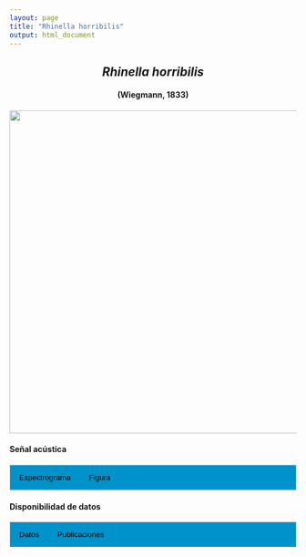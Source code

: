 ```yaml
---
layout: page
title: "Rhinella horribilis"
output: html_document
---
```


<style>
/* Simplified CSS for tabs */
.tab {
  overflow: hidden;
  border: 1px solid #ccc;
  background-color: #0092ca;
}
.tab button {
  background-color: inherit;
  float: left;
  border: none;
  cursor: pointer;
  padding: 14px 16px;
  transition: background-color 0.3s;
}
.tab button:hover {
  background-color: #ddd;
}
.tab button.active {
  background-color: #ccc;
}
.tabcontent {
  display: none;
  padding: 6px 12px;
  border: 1px solid #ccc;
  border-top: none;
}
.audio-container {
  margin-bottom: 10px;
}
body h1 {
  display: none;
}
</style>

<script>
function openTab(evt, tabName) {
  document.querySelectorAll('.tabcontent').forEach(tab => tab.style.display = "none");
  document.querySelectorAll('.tablinks').forEach(link => link.classList.remove('active'));
  document.getElementById(tabName).style.display = "block";
  evt.currentTarget.classList.add('active');
}
</script>

<!-- Species presentation -->
<div style="text-align: center;">
  <h2><i>Rhinella horribilis</i></h2>
  <h4>(Wiegmann, 1833)</h4>
  <img src="{{ site.baseurl }}/images/especie_Rhinella_horribilis.png" style="width:15cm;">
</div>

#### Señal acústica

<!-- Tabs section -->
<div class="tab">
  <button class="tablinks" onclick="openTab(event, 'Espectro')">Espectrograma</button>
  <button class="tablinks" onclick="openTab(event, 'fig')">Figura</button>
</div>

<!-- Seccion Espectrograma -->
<div id="Espectro" class="tabcontent" style="text-align: center;">
  <video width="100%" height="auto" controls>
    <source src="{{ site.baseurl }}/Espectrograms/dyna_Rhinella_horribilis.mp4" type="video/mp4">
    Tu navegador no soporta el elemento de video.
  </video>
</div>

<!-- Seccion Figura -->
<div id="fig" class="tabcontent" style="text-align: center;">
  <img src="{{ site.baseurl }}/images/spec_Rhinella_horribilis.png" style="width:15cm;">
</div>

#### Disponibilidad de datos

<!-- Tabs section -->
<div class="tab">
  <button class="tablinks" onclick="openTab(event, 'dat')">Datos</button>
  <button class="tablinks" onclick="openTab(event, 'pubs')">Publicaciones</button>
</div>

<!-- Seccion Datos -->
<div id="dat" class="tabcontent">

  <p><strong>Disponibles en CSA-IAVH</strong></p>
  <p><a href="http://colecciones.humboldt.org.co/rec/sonidos/IAvH-CSA-34493/IAvH-CSA-34493.wav" target="_blank">IAVH-CSA-34493</a></p>
  <p><a href="http://colecciones.humboldt.org.co/rec/sonidos/IAvH-CSA-34494/IAvH-CSA-34494.wav" target="_blank">IAVH-CSA-34494</a></p>
  <p><a href="http://colecciones.humboldt.org.co/rec/sonidos/IAvH-CSA-34495/IAvH-CSA-34495.wav" target="_blank">IAVH-CSA-34495</a></p>
  <p><a href="http://colecciones.humboldt.org.co/rec/sonidos/IAvH-CSA-34496/IAvH-CSA-34496.wav" target="_blank">IAVH-CSA-34496</a></p>
  <p><a href="http://colecciones.humboldt.org.co/rec/sonidos/IAvH-CSA-34497/IAvH-CSA-34497.wav" target="_blank">IAVH-CSA-34497</a></p>
  <p><a href="http://colecciones.humboldt.org.co/rec/sonidos/IAvH-CSA-34498/IAvH-CSA-34498.wav" target="_blank">IAVH-CSA-34498</a></p>
  <p><a href="http://colecciones.humboldt.org.co/rec/sonidos/IAvH-CSA-34499/IAvH-CSA-34499.wav" target="_blank">IAVH-CSA-34499</a></p>
  <p><a href="http://colecciones.humboldt.org.co/rec/sonidos/IAvH-CSA-34500/IAvH-CSA-34500.wav" target="_blank">IAVH-CSA-34500</a></p>  
  <p><a href="http://colecciones.humboldt.org.co/rec/sonidos/IAvH-CSA-35775/IAvH-CSA-35775.wav" target="_blank">IAVH-CSA-35775</a></p>
  <p><a href="http://colecciones.humboldt.org.co/rec/sonidos/IAvH-CSA-36266/IAvH-CSA-36266.wav" target="_blank">IAVH-CSA-36266</a></p>

  <p><strong>Disponibles en Figshare</strong></p>
  <p>Chaves-Portilla, G. (2024). Rhinella horribilis. figshare. Media.  
    <a href="https://doi.org/10.6084/m9.figshare.27640617.v2" target="_blank">https://doi.org/10.6084/m9.figshare.27640617.v2</a></p>
  <p>Marin, C.M. (2025). Acoustic data of Rhinella alata and R. horribilis (Anura: Bufonidae). figshare. Dataset.  
    <a href="https://doi.org/10.6084/m9.figshare.30252355.v2" target="_blank">https://doi.org/10.6084/m9.figshare.30252355.v2</a></p>
  
  <p><strong>Disponibles en iNaturalist</strong></p>
  <p><a href="https://www.inaturalist.org/observations?place_id=7196&sounds&taxon_id=517119" target="_blank">Rhinella horribilis</a></p>
  
</div>


<!-- Seccion Publicaciones -->
<div id="pubs" class="tabcontent">
  <p><strong>Bernal, M.H., Montealegre, D.P., Páez, C.A.</strong> 2004. Estudio de la vocalización de trece especies de anuros del municipio de Ibagué, Colombia. <i>Revista de la Academia Colombiana de Ciencias Exactas, Físicas y Naturales</i> 28: 385-390. 
  <a href="https://raccefyn.co/index.php/raccefyn/article/view/2135" target="_blank">https://raccefyn.co/index.php/raccefyn/article/view/2135</a></p>
  <p><strong>***</strong><i>Bernal et al. (2004) no disponibiliza los audios y datos asociados.</i></p>
</div>
